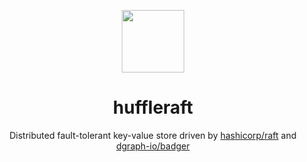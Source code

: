 <p align="center"><a href="https://github.com/s4ayub/huffleraft/" target="_blank"><img width="100"src="https://user-images.githubusercontent.com/16456972/30003911-80f84b88-9093-11e7-8cb3-17ffc594ddce.png"></a></p>
<h1 align="center">huffleraft</h1>
<p align="center">Distributed fault-tolerant key-value store driven by <a href="https://github.com/hashicorp/raft" target="_blank">hashicorp/raft</a> and <a href="https://github.com/dgraph-io/badger" target="_blank">dgraph-io/badger</a></p>
